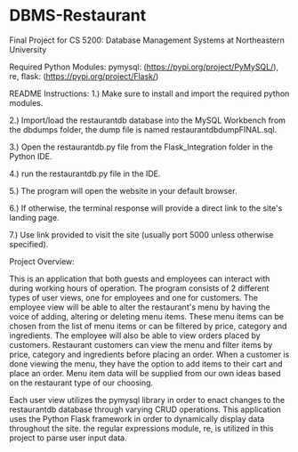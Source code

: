 # DBMS-Restaurant
Final Project for CS 5200: Database Management Systems at Northeastern University

Required Python Modules:
  pymysql: (https://pypi.org/project/PyMySQL/), 
  re,
  flask: (https://pypi.org/project/Flask/)
  
README Instructions:
  1.) Make sure to install and import the required python modules.
  
  2.) Import/load the restaurantdb database into the MySQL Workbench from the dbdumps
  folder, the dump file is named restaurantdbdumpFINAL.sql.
  
  3.) Open the restaurantdb.py file from the Flask_Integration folder in the Python IDE.
  
  4.) run the restaurantdb.py file in the IDE.
  
  5.) The program will open the website in your default browser.
  
  6.) If otherwise, the terminal response will provide a direct link to the site's landing page.
  
  7.) Use link provided to visit the site (usually port 5000 unless otherwise specified).
  
Project Overview:

This is an application that both guests and employees can interact with during working hours of operation. The program consists of 2 different types
of user views, one for employees and one for customers. The employee view will be able to alter the restaurant's menu by having the voice of adding, altering or deleting menu items. These menu items can be chosen from the list of menu items or can be filtered by price, category and ingredients. The employee will also be able to view orders placed by customers.
Restaurant customers can view the menu and filter items by price, category and ingredients before placing an order. When a customer is done viewing the menu, they
have the option to add items to their cart and place an order. Menu item data will be supplied from our own ideas based on the restaurant type of our choosing.

Each user view utilizes the pymysql library in order to enact changes to the restaurantdb database through varying CRUD operations. This application uses the Python Flask framework in order to dynamically display data throughout the site. the regular expressions module, re, is utilized in this project to parse user input data.
